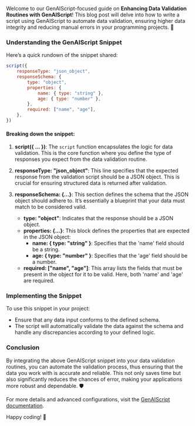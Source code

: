 Welcome to our GenAIScript-focused guide on **Enhancing Data Validation Routines with GenAIScript**! This blog post will delve into how to write a script using GenAIScript to automate data validation, ensuring higher data integrity and reducing manual errors in your programming projects. 🚀

### Understanding the GenAIScript Snippet

Here’s a quick rundown of the snippet shared:

```javascript
script({
    responseType: "json_object",
    responseSchema: {
        type: "object",
        properties: {
            name: { type: "string" },
            age: { type: "number" },
        },
        required: ["name", "age"],
    },
})
```

#### Breaking down the snippet:

1. **script({ ... })**: The `script` function encapsulates the logic for data validation. This is the core function where you define the type of responses you expect from the data validation routine.

2. **responseType: "json_object"**: This line specifies that the expected response from the validation script should be a JSON object. This is crucial for ensuring structured data is returned after validation.

3. **responseSchema: {...}**: This section defines the schema that the JSON object should adhere to. It’s essentially a blueprint that your data must match to be considered valid.

   - **type: "object"**: Indicates that the response should be a JSON object.
   - **properties: {...}**: This block defines the properties that are expected in the JSON object:
     - **name: { type: "string" }**: Specifies that the 'name' field should be a string.
     - **age: { type: "number" }**: Specifies that the 'age' field should be a number.
   - **required: ["name", "age"]**: This array lists the fields that must be present in the object for it to be valid. Here, both 'name' and 'age' are required.

### Implementing the Snippet

To use this snippet in your project:
- Ensure that any data input conforms to the defined schema.
- The script will automatically validate the data against the schema and handle any discrepancies according to your defined logic.

### Conclusion

By integrating the above GenAIScript snippet into your data validation routines, you can automate the validation process, thus ensuring that the data you work with is accurate and reliable. This not only saves time but also significantly reduces the chances of error, making your applications more robust and dependable. 🛡️

For more details and advanced configurations, visit the [GenAIScript documentation](https://microsoft.github.io/genaiscript/).

Happy coding! 🚀